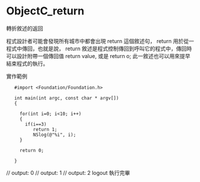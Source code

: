 # ObjectC_return
轉折敘述的返回

程式設計者可能會發現所有城市中都會出現 return 這個敘述句， return 用於從一程式中傳回，也就是說， return 敘述是程式控制傳回到呼叫它的程式中，傳回時可以設計附帶一個傳回值 return value, 或是 return o; 此一敘述也可以用來提早結束程式的執行。

實作範例

       #import <Foundation/Foundation.h>
       
       int main(int argc, const char * argv[])
       {
       
         for(int i=0; i<10; i++)
         {
           if(i==3)
              return 1;
              NSlog(@"%i", i);
         }
         
         return 0;
       
       }

// output: 0
// output: 1
// output: 2
logout 執行完畢

